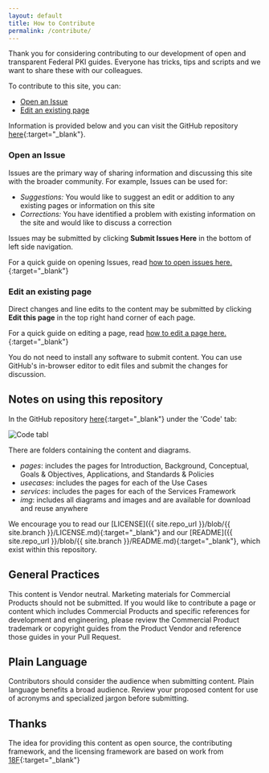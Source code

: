 ```yaml
---
layout: default
title: How to Contribute
permalink: /contribute/
---
```


Thank you for considering contributing to our development of open and transparent Federal PKI guides.  Everyone has tricks, tips and scripts and we want to share these with our colleagues.

To contribute to this site, you can:

- [Open an Issue](#open-an-issue)
- [Edit an existing page](#edit-an-existing-page)


Information is provided below and you can visit the GitHub repository [here]({{site.repo_url}}){:target="_blank"}.

### Open an Issue

Issues are the primary way of sharing information and discussing this site with the broader community. For example, Issues can be used for:

* _Suggestions:_ You would like to suggest an edit or addition to any existing pages or information on this site
* _Corrections:_ You have identified a problem with existing information on the site and would like to discuss a correction

Issues may be submitted by clicking **Submit Issues Here** in the bottom of left side navigation.

For a quick guide on opening Issues, read [how to open issues here.]({{site.baseurl}}/openissue/){:target="_blank"}

### Edit an existing page

Direct changes and line edits to the content may be submitted by clicking **Edit this page** in the top right hand corner of each page.

For a quick guide on editing a page, read [how to edit a page here.]({{site.baseurl}}/editpage/){:target="_blank"}

You do not need to install any software to submit content. You can use GitHub's in-browser editor to edit files and submit the changes for discussion.

## Notes on using this repository

In the GitHub repository [here]({{site.repo_url}}){:target="_blank"} under the 'Code' tab:

![Code tabl]({{site.baseurl}}/assets/img/code_tab.png)

There are folders containing the content and diagrams.

*  _pages_: includes the pages for Introduction, Background, Conceptual, Goals & Objectives, Applications, and Standards & Policies
* _usecases_: includes the pages for each of the Use Cases
* _services_: includes the pages for each of the Services Framework
* _img_: includes all diagrams and images and are available for download and reuse anywhere

We encourage you to read our [LICENSE]({{ site.repo_url }}/blob/{{ site.branch }}/LICENSE.md){:target="_blank"} and our [README]({{ site.repo_url }}/blob/{{ site.branch }}/README.md){:target="_blank"}, which exist within this repository.  

##  General Practices

This content is Vendor neutral. Marketing materials for Commercial Products should not be submitted. If you would like to contribute a page or content which includes Commercial Products and specific references for development and engineering, please review the Commercial Product trademark or copyright guides from the Product Vendor and reference those guides in your Pull Request.  

## Plain Language

Contributors should consider the audience when submitting content. Plain language benefits a broad audience. Review your proposed content for use of acronyms and specialized jargon before submitting.

##  Thanks

The idea for providing this content as open source, the contributing framework, and the licensing framework are based on work from [18F](https://18f.gsa.gov){:target="_blank"}
